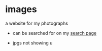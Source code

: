 # images
a website for my photographs
- can be searched for on my [search page](https://skparab1.github.io/search)

- jpgs not showing u
